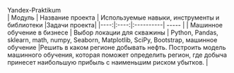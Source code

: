 Yandex-Praktikum  
| Модуль | Название проекта | Используемые навыки, инструменты и библиотеки |Задачи проекта|
|----:|:----:|:----------| ----- |
| Машинное обучение в бизнесе | Выбор локации для скважины | Python, Pandas, sklearn, math, numpy, Seaborn, Matplotlib, SciPy, Bootstrap, машинное обучение |Решить в каком регионе добывать нефть. Построить модель машинного обучения, которая поможет определить регион, где добыча принесет наибольшую прибыль с наименьшим риском убытков. |

